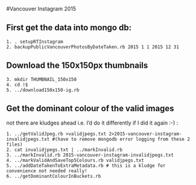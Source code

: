 #Vancouver Instagram 2015

## First get the data into mongo db:

    1. . setupRTInstagram
    2. backupPublicVancouverPhotosByDateTaken.rb 2015 1 1 2015 12 31

## Download the 150x150px thumbnails
    3. mkdir THUMBNAIL_150x150
    4. cd !$
    5. ../download150x150-ig.rb

## Get the dominant colour of the valid images
not there are kludges ahead i.e. I’d do it differently if I did it again :-) :

    1. ../getValidJpeg.rb >validjpegs.txt 2>2015-vancouver-instagram-invalidjpegs.txt #(have to remove mongodb error logging from these 2 files)
    2. cat invalidjpegs.txt | ../markInvalid.rb
    3. ../markInvalid.rb 2015-vancouver-instagram-invalidjpegs.txt
    4. ../markValidAndSaveTop5Colours.rb validjpegs.txt
    5. ../addDateTakenToExtraMetadata.rb # this is a kludge for convenience not needed really!
    6. ../getDominantColourInBuckets.rb

